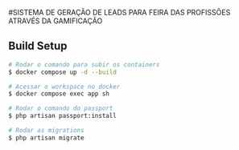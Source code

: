 #SISTEMA DE GERAÇÃO DE LEADS PARA FEIRA DAS PROFISSÕES ATRAVÉS DA GAMIFICAÇÃO 


## Build Setup

```bash
# Rodar o comando para subir os containers
$ docker compose up -d --build

# Acessar o workspace no docker
$ docker compose exec app sh

# Rodar o comando do passport
$ php artisan passport:install

# Rodar as migrations
$ php artisan migrate
```
